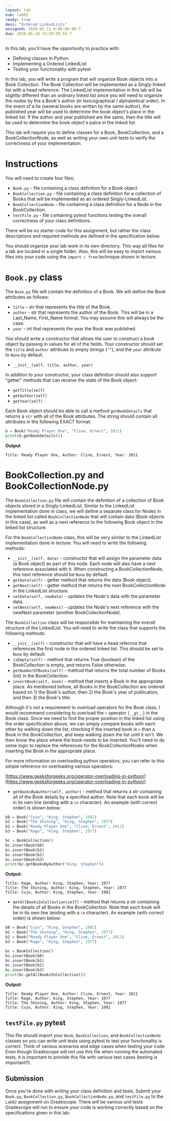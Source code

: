 ```yaml
---
layout: lab
num: lab02
ready: true
desc: "Ordered LinkedLists"
assigned: 2020-05-11 8:00:00.00-7
due: 2020-05-18 23:59:59.59-7
---
```


In this lab, you'll have the opportunity to practice with:

* Defining classes in Python
* Implementing a Ordered LinkedList
* Testing your functionality with pytest

In this lab, you will write a program that will organize Book objects into a Book Collection. The Book Collection will be implemented as a Singly-linked list with a head reference. The LinkedList implementation in this lab will be slightly different than an ordinary linked list since you will need to organize the nodes by the a Book's author (in lexicographical / alphabetical order). In the event of a tie (several books are written by the same author), the published year will be used to determine the book object's place in the linked list. If the author and year published are the same, then the title will be used to determine the book object's palce in the linked list.

This lab will require you to define classes for a Book, BookCollection, and a BookCollectionNode, as well as writing your own unit tests to verify the correctness of your implementation.

# Instructions

You will need to create four files:
* `Book.py` - file containing a class definition for a Book object.
* `BookCollection.py` - file containing a class definition for a collection of Books that will be implemented as an ordered Singly-LinkedList.
* `BookCollectionNode` - file containing a class definition for a Node in the BookCollection.
* `testFile.py` - file containing pytest functions testing the overall correctness of your class definitions.

There will be no starter code for this assignment, but rather the class descriptions and required methods are defined in the specification below.

You should organize your lab work in its own directory. This way all files for a lab are located in a single folder. Also, this will be easy to import various files into your code using the `import / from` technique shown in lecture.

# `Book.py` class

The `Book.py` file will contain the definition of a Book. We will define the Book attributes as follows:

* `title` - str that represents the title of the Book.
* `author` - str that represents the author of the Book. This will be in a Last_Name, First_Name format. You may assume this will always be the case.
* `year` - int that represents the year the Book was published.

You should write a constructor that allows the user to construct a book object by passing in values for all of the fields. Your constructor should set the `title` and `author` attribues to empty strings (`""`), and the `year` attribute to `None` by default.

* `__init__(self, title, author, year)`

In addition to your constructor, your class definition should also support "getter" methods that can receive the state of the Book object:

* `getTitle(self)`
* `getAuthor(self)`
* `getYear(self)`

Each Book object should be able to call a method `getBookDetails` that returns a `str` with all of the Book attributes. The string should contain all attributes in the following EXACT format:

```python
b = Book("Ready Player One", "Cline, Ernest", 2011)
print(b.getBookDetails())
```

<b>Output</b>

```
Title: Ready Player One, Author: Cline, Ernest, Year: 2011
```

# BookCollection.py and BookCollectionNode.py

The `BookCollection.py` file will contain the definition of a collection of Book objects stored in a Singly-LinkedList. Similar to the LinkedList implementation done in class, we will define a separate class for Nodes in the linked list called `BookCollectionNode` that will contain data (Book objects in this case), as well as a next reference to the following Book object in the linked list structure.

For the `BookCollectionNode` class, this will be very similar to the LinkedList implementation done in lecture. You will need to write the following methods:

* `__init__(self, data)` - constructor that will assign the parameter data (a Book object) as part of this node. Each node will also have a next reference associated with it. When constructing a BookCollectionNode, this next reference should be `None` by default.
* `getData(self)` - getter method that returns the data (Book object).
* `getNext(self)` - getter method that returns the next BookCollectionNode in the LinkedList structure. 
* `setData(self, newData)` - updates the Node's data with the parameter data.
* `setNext(self, newNext)` - updates the Node's next reference with the newNext parameter (another BookCollectionNode).

The `BookCollection` class will be responsible for maintaining the overall structure of the LinkedList. You will need to write the class that supports the following methods:

* `__init__(self)` - constructor that will have a head refernce that references the first node in the ordered linked list. This should be set to `None` by default.
* `isEmpty(self)` - method that returns True (boolean) of the BookCollection is empty, and returns False otherwise.
* `getNumberOfBooks(self)` - method that returns the total number of Books (int) in the BookCollection.
* `insertBook(self, book)` - method that inserts a Book in the appropriate place. As mentioned before, all Books in the BookCollection are ordered based on 1) the Book's author, then 2) the Book's year of publication, and then 3) the Book's title.

Although it's not a requirement to overload operators for the Book class, I would recommend considering to overload the `>` operator (`__gt__`) in the Book class. Since we need to find the proper position in the linked list using the order specification above, we can simply compare books with each other by walking down the list, checking if the inserted book is `>` than a Book in the BookCollection, and keep walking down the list until it isn't. We then know the place where the book needs to be inserted. You'll need to do some logic to replace the references for the BookCollectionNodes when inserting the Book in the appropriate place.

For more information on overloading python operators, you can refer to this simple reference on overloading various operators:

[https://www.geeksforgeeks.org/operator-overloading-in-python/](https://www.geeksforgeeks.org/operator-overloading-in-python/)

* `getBooksByAuthor(self, author)` - method that returns a str containing all of the Book details by a specified author. Note that each book will be in its own line (ending with a `\n` character). An example (with correct order) is shown below:

```python
b0 = Book("Cujo", "King, Stephen", 1981)
b1 = Book("The Shining", "King, Stephen", 1977)
b2 = Book("Ready Player One", "Cline, Ernest", 2011)
b3 = Book("Rage", "King, Stephen", 1977)

bc = BookCollection()
bc.insertBook(b0)
bc.insertBook(b1)
bc.insertBook(b2)
bc.insertBook(b3)
print(bc.getBooksByAuthor("King, Stephen"))
```

<b> Output: </b>

```
Title: Rage, Author: King, Stephen, Year: 1977
Title: The Shining, Author: King, Stephen, Year: 1977
Title: Cujo, Author: King, Stephen, Year: 1981
```

* `getAllBooksInCollection(self)` - method that returns a str containing the details of all Books in the BookCollection. Note that each book will be in its own line (ending with a `\n` character). An example (with correct order) is shown below:

```python
b0 = Book("Cujo", "King, Stephen", 1981)
b1 = Book("The Shining", "King, Stephen", 1977)
b2 = Book("Ready Player One", "Cline, Ernest", 2011)
b3 = Book("Rage", "King, Stephen", 1977)

bc = BookCollection()
bc.insertBook(b0)
bc.insertBook(b1)
bc.insertBook(b2)
bc.insertBook(b3)
print(bc.getAllBooksInCollection())
```

<b> Output: </b>

```
Title: Ready Player One, Author: Cline, Ernest, Year: 2011
Title: Rage, Author: King, Stephen, Year: 1977
Title: The Shining, Author: King, Stephen, Year: 1977
Title: Cujo, Author: King, Stephen, Year: 1981
```

## `testFile.py` pytest

This file should import your `Book`, `BookCollection`, and `BookCollectionNode` classes so you can write unit tests using pytest to test your functionality is correct. Think of various scenarios and edge cases when testing your code. Even though Gradescope will not use this file when running the automated tests, it is important to provide this file with various test cases (testing is important!!).

## Submission

Once you're done with writing your class definition and tests, Submit your `Book.py`, `BookCollection.py`, `BookCollectionNode.py`, and `testFile.py` to the `Lab02` assignment on Gradescope. There will be various unit tests Gradescope will run to ensure your code is working correctly based on the specifications given in this lab.

